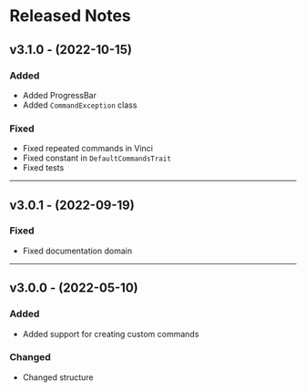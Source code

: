 # Released Notes

## v3.1.0 - (2022-10-15)

### Added

- Added ProgressBar
- Added `CommandException` class

### Fixed

- Fixed repeated commands in Vinci
- Fixed constant in `DefaultCommandsTrait`
- Fixed tests

--------------------------------------------------------------------------

## v3.0.1 - (2022-09-19)

### Fixed

- Fixed documentation domain

--------------------------------------------------------------------------

## v3.0.0 - (2022-05-10)

### Added

- Added support for creating custom commands

### Changed

- Changed structure